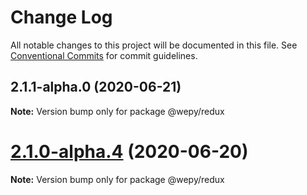 # Change Log

All notable changes to this project will be documented in this file.
See [Conventional Commits](https://conventionalcommits.org) for commit guidelines.

## 2.1.1-alpha.0 (2020-06-21)

**Note:** Version bump only for package @wepy/redux





# [2.1.0-alpha.4](https://github.com/Tencent/wepy/compare/v2.1.0-alpha.2...v2.1.0-alpha.4) (2020-06-20)

**Note:** Version bump only for package @wepy/redux
